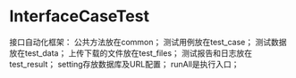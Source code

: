 # InterfaceCaseTest
接口自动化框架：
  公共方法放在common；
  测试用例放在test_case；
  测试数据放在test_data；
  上传下载的文件放在test_files；
  测试报告和日志放在test_result；
  setting存放数据库及URL配置；
  runAll是执行入口；
